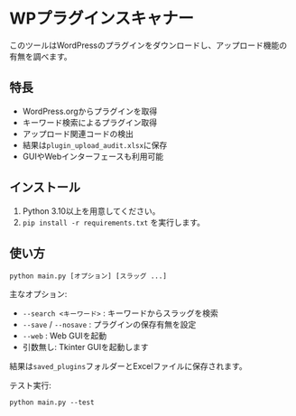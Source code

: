# WPプラグインスキャナー

このツールはWordPressのプラグインをダウンロードし、アップロード機能の有無を調べます。

## 特長
- WordPress.orgからプラグインを取得
- キーワード検索によるプラグイン取得
- アップロード関連コードの検出
- 結果は`plugin_upload_audit.xlsx`に保存
- GUIやWebインターフェースも利用可能

## インストール
1. Python 3.10以上を用意してください。
2. `pip install -r requirements.txt` を実行します。

## 使い方
```
python main.py [オプション] [スラッグ ...]
```
主なオプション:
- `--search <キーワード>` : キーワードからスラッグを検索
- `--save` / `--nosave` : プラグインの保存有無を設定
- `--web` : Web GUIを起動
- 引数無し: Tkinter GUIを起動します

結果は`saved_plugins`フォルダーとExcelファイルに保存されます。

テスト実行:
```
python main.py --test
```
